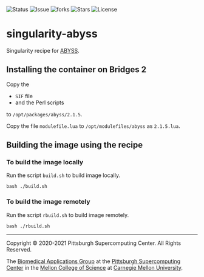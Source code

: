 ![Status](https://github.com/pscedu/singularity-abyss/actions/workflows/main.yml/badge.svg)
![Issue](https://img.shields.io/github/issues/pscedu/singularity-abyss)
![forks](https://img.shields.io/github/forks/pscedu/singularity-abyss)
![Stars](https://img.shields.io/github/stars/pscedu/singularity-abyss)
![License](https://img.shields.io/github/license/pscedu/singularity-abyss)

# singularity-abyss
Singularity recipe for [ABYSS](https://github.com/sandialabs/ABYSS).

## Installing the container on Bridges 2
Copy the

* `SIF` file
* and the Perl scripts

to `/opt/packages/abyss/2.1.5`.

Copy the file `modulefile.lua` to `/opt/modulefiles/abyss` as `2.1.5.lua`.

## Building the image using the recipe
### To build the image locally
Run the script `build.sh` to build image locally.

```
bash ./build.sh
```

### To build the image remotely
Run the script `rbuild.sh` to build image remotely.

```
bash ./rbuild.sh
```

---
Copyright © 2020-2021 Pittsburgh Supercomputing Center. All Rights Reserved.

The [Biomedical Applications Group](https://www.psc.edu/biomedical-applications/) at the [Pittsburgh Supercomputing
Center](http://www.psc.edu) in the [Mellon College of Science](https://www.cmu.edu/mcs/) at [Carnegie Mellon University](http://www.cmu.edu).


